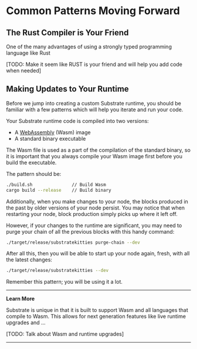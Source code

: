 Common Patterns Moving Forward
===

## The Rust Compiler is Your Friend

One of the many advantages of using a strongly typed programming language like Rust

[TODO: Make it seem like RUST is your friend and will help you add code when needed]

## Making Updates to Your Runtime

Before we jump into creating a custom Substrate runtime, you should be familiar with a few patterns which will help you iterate and run your code.

Your Substrate runtime code is compiled into two versions:

 - A [WebAssembly](https://webassembly.org/) (Wasm) image
 - A standard binary executable

The Wasm file is used as a part of the compilation of the standard binary, so it is important that you always compile your Wasm image first before you build the executable.

The pattern should be:

```bash
./build.sh               // Build Wasm
cargo build --release    // Build binary
```

Additionally, when you make changes to your node, the blocks produced in the past by older versions of your node persist. You may notice that when restarting your node, block production simply picks up where it left off.

However, if your changes to the runtime are significant, you may need to purge your chain of all the previous blocks with this handy command:

```bash
./target/release/substratekitties purge-chain --dev
```

After all this, then you will be able to start up your node again, fresh, with all the latest changes:

```bash
./target/release/substratekitties --dev
```

Remember this pattern; you will be using it a lot.

---
**Learn More**

Substrate is unique in that it is built to support Wasm and all languages that compile to Wasm. This allows for next generation features like live runtime upgrades and ...

[TODO: Talk about Wasm and runtime upgrades]

---